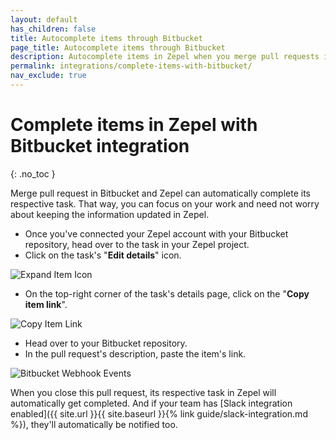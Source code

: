 ```yaml
---
layout: default
has_children: false
title: Autocomplete items through Bitbucket
page_title: Autocomplete items through Bitbucket
description: Autocomplete items in Zepel when you merge pull requests in Bitbucket.
permalink: integrations/complete-items-with-bitbucket/
nav_exclude: true
---
```

# Complete items in Zepel with Bitbucket integration

{: .no_toc }

Merge pull request in Bitbucket and Zepel can automatically complete its respective task. That way, you can focus on your work and need not worry about keeping the information updated in Zepel.

* Once you've connected your Zepel account with your Bitbucket repository, head over to the task in your Zepel project.
* Click on the task's "**Edit details**" icon.

![Expand Item Icon](/guide/assets/uploads/expand-item.png "Expand Item Icon")

* On the top-right corner of the task's details page, click on the "**Copy item link**".

![Copy Item Link](/guide/assets/uploads/zepel-copy-item-link.png "Copy Item Link")

* Head over to your Bitbucket repository.
* In the pull request's description, paste the item's link.

![Bitbucket Webhook Events](/guide/assets/uploads/zepel-bitbucket-link-in-description.png "Bitbucket Webhook Events")

When you close this pull request, its respective task in Zepel will automatically get completed. And if your team has [Slack integration enabled]({{ site.url }}{{ site.baseurl }}{% link guide/slack-integration.md %}), they'll automatically be notified too.